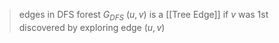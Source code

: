 >edges in DFS forest $G_{DFS}$ 
>	$(u,v)$ is a [[Tree Edge]] if $v$ was 1st discovered by exploring edge $(u,v)$ 
